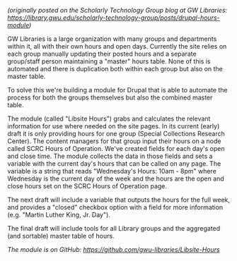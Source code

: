 <p style="font-style: italic;">(originally posted on the Scholarly Technology Group blog at GW Libraries: <a href="https://library.gwu.edu/scholarly-technology-group/posts/drupal-hours-module">https://library.gwu.edu/scholarly-technology-group/posts/drupal-hours-module</a>)</p>

GW Libraries is a large organization with many groups and departments within it, all with their own hours and open days. Currently the site relies on each group manually updating their posted hours and a separate group/staff person maintaining a "master" hours table. None of this is automated and there is duplication both within each group but also on the master table.

To solve this we're building a module for Drupal that is able to automate the process for both the groups themselves but also the combined master table.

The module (called "Libsite Hours") grabs and calculates the relevant information for use where needed on the site pages. In its current (early) draft it is only providing hours for one group (Special Collections Research Center). The content managers for that group input their hours on a node called SCRC Hours of Operation. We've created fields for each day's open and close time. The module collects the data in those fields and sets a variable with the current day's hours that can be called on any page. The variable is a string that reads "Wednesday's Hours: 10am - 8pm" where Wednesday is the current day of the week and the hours are the open and close hours set on the SCRC Hours of Operation page.

The next draft will include a variable that outputs the hours for the full week, and provides a "closed" checkbox option with a field for more information (e.g. "Martin Luther King, Jr. Day"). 

The final draft will include tools for all Library groups and the aggregated (and sortable) master table of hours.

 

<p style="font-style: italic;">The module is on GitHub: <a href="https://github.com/gwu-libraries/Libsite-Hours">https://github.com/gwu-libraries/Libsite-Hours</a></p>
